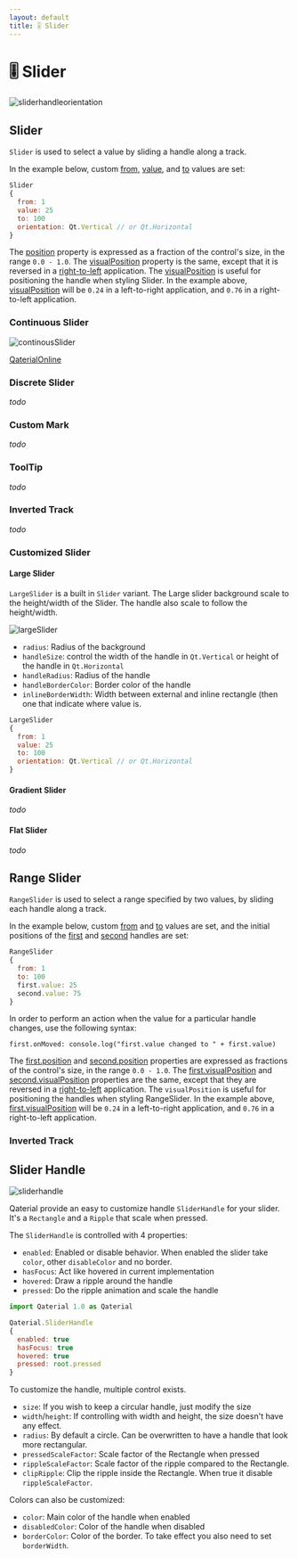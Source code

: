 ```yaml
---
layout: default
title: 🎚️ Slider
---
```


# 🎚️ Slider

![sliderhandleorientation](https://user-images.githubusercontent.com/17255804/86527361-74afa600-be9e-11ea-8c1b-f1ffb4b32b34.gif)

##  Slider

`Slider` is used to select a value by sliding a handle along a track.

In the example below, custom [from](https://doc.qt.io/qt-5/qml-qtquick-controls2-slider.html#from-prop), [value](https://doc.qt.io/qt-5/qml-qtquick-controls2-slider.html#value-prop), and [to](https://doc.qt.io/qt-5/qml-qtquick-controls2-slider.html#to-prop) values are set:

```js
Slider 
{
  from: 1
  value: 25
  to: 100
  orientation: Qt.Vertical // or Qt.Horizontal
}
```

The [position](https://doc.qt.io/qt-5/qml-qtquick-controls2-slider.html#position-prop) property is expressed as a fraction of the control's size, in the range `0.0 - 1.0`. The [visualPosition](https://doc.qt.io/qt-5/qml-qtquick-controls2-slider.html#visualPosition-prop) property is the same, except that it is reversed in a [right-to-left](https://doc.qt.io/qt-5/qtquick-positioning-righttoleft.html) application. The [visualPosition](https://doc.qt.io/qt-5/qml-qtquick-controls2-slider.html#visualPosition-prop) is useful for positioning the handle when styling Slider. In the example above, [visualPosition](https://doc.qt.io/qt-5/qml-qtquick-controls2-slider.html#visualPosition-prop) will be `0.24` in a left-to-right application, and `0.76` in a right-to-left application.

### Continuous Slider

![continousSlider](https://user-images.githubusercontent.com/17255804/86528037-c1967b00-bea4-11ea-8a86-ff618c0739d1.gif)

[QaterialOnline](https://tinyurl.com/y8rklqz8)

### Discrete Slider

*todo*

### Custom Mark

*todo*

### ToolTip

*todo*

### Inverted Track

*todo*

### Customized Slider

#### Large Slider

`LargeSlider` is a built in `Slider` variant. The Large slider background scale to the height/width of the Slider. The handle also scale to follow the height/width.

![largeSlider](https://user-images.githubusercontent.com/17255804/86570596-73e74480-bf70-11ea-9bd7-8eed399da591.gif)

* `radius`: Radius of the background
* `handleSize`: control the width of the handle in `Qt.Vertical` or height of the handle in `Qt.Horizontal`
* `handleRadius`: Radius of the handle
* `handleBorderColor`: Border color of the handle
* `inlineBorderWidth`: Width between external and inline rectangle (then one that indicate where value is.

```js
LargeSlider
{
  from: 1
  value: 25
  to: 100
  orientation: Qt.Vertical // or Qt.Horizontal
}
```

#### Gradient Slider

*todo*

#### Flat Slider

*todo*

## Range Slider

`RangeSlider` is used to select a range specified by two values, by sliding each handle along a track.

In the example below, custom [from](https://doc.qt.io/qt-5/qml-qtquick-controls2-rangeslider.html#from-prop) and [to](https://doc.qt.io/qt-5/qml-qtquick-controls2-rangeslider.html#to-prop) values are set, and the initial positions of the [first](https://doc.qt.io/qt-5/qml-qtquick-controls2-rangeslider.html#first-prop) and [second](https://doc.qt.io/qt-5/qml-qtquick-controls2-rangeslider.html#second-prop) handles are set:

```js
RangeSlider 
{
  from: 1
  to: 100
  first.value: 25
  second.value: 75
}
```

In order to perform an action when the value for a particular handle changes, use the following syntax:

```
first.onMoved: console.log("first.value changed to " + first.value)
```

The [first.position](https://doc.qt.io/qt-5/qml-qtquick-controls2-rangeslider.html#first.position-prop) and [second.position](https://doc.qt.io/qt-5/qml-qtquick-controls2-rangeslider.html#second.position-prop) properties are expressed as fractions of the control's size, in the range `0.0 - 1.0`. The [first.visualPosition](https://doc.qt.io/qt-5/qml-qtquick-controls2-rangeslider.html#first.visualPosition-prop) and [second.visualPosition](https://doc.qt.io/qt-5/qml-qtquick-controls2-rangeslider.html#second.visualPosition-prop) properties are the same, except that they are reversed in a [right-to-left](https://doc.qt.io/qt-5/qtquick-positioning-righttoleft.html) application. The `visualPosition` is useful for positioning the handles when styling RangeSlider. In the example above, [first.visualPosition](https://doc.qt.io/qt-5/qml-qtquick-controls2-rangeslider.html#first.visualPosition-prop) will be `0.24` in a left-to-right application, and `0.76` in a right-to-left application.

### Inverted Track

## Slider Handle

![sliderhandle](https://user-images.githubusercontent.com/17255804/86526728-d4ef1980-be97-11ea-9a27-4cb365c7046e.gif)

Qaterial provide an easy to customize handle `SliderHandle` for your slider. It's a `Rectangle` and a `Ripple` that scale when pressed.

The `SliderHandle` is controlled with 4 properties:

* `enabled`: Enabled or disable behavior. When enabled the slider take `color`, other `disableColor` and no border.
* `hasFocus`: Act like hovered in current implementation
* `hovered`: Draw a ripple around the handle
* `pressed`: Do the ripple animation and scale the handle

```js
import Qaterial 1.0 as Qaterial

Qaterial.SliderHandle
{
  enabled: true
  hasFocus: true
  hovered: true
  pressed: root.pressed
}
```

To customize the handle, multiple control exists.

* `size`: If you wish to keep a circular handle, just modify the size
* `width`/`height`: If controlling with width and height, the size doesn't have any effect.
* `radius`: By default a circle. Can be overwritten to have a handle that look  more rectangular.
* `pressedScaleFactor`: Scale factor of the Rectangle when pressed
* `rippleScaleFactor`: Scale factor of the ripple compared to the Rectangle.
* `clipRipple`: Clip the ripple inside the Rectangle. When true it disable `rippleScaleFactor`.

Colors can also be customized:

* `color`: Main color of the handle when enabled
* `disabledColor`: Color of the handle when disabled
* `borderColor`: Color of the border. To take effect you also need to set `borderWidth`.